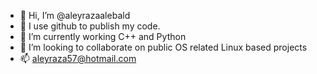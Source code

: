 - 👋 Hi, I’m @aleyrazaalebald
- 👀 I use github to publish my code. 
- 🌱 I’m currently working C++ and Python 
- 💞️ I’m looking to collaborate on public OS related Linux based projects
- 📫 aleyraza57@hotmail.com

<!---
aleyrazaalebald/aleyrazaalebald is a ✨ special ✨ repository because its `README.md` (this file) appears on your GitHub profile.
You can click the Preview link to take a look at your changes.
--->
